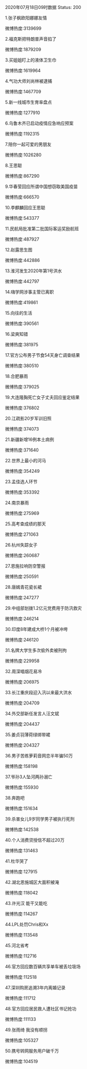 2020年07月18日09时数据
Status: 200

1.张子枫欧阳娜娜友情

微博热度:3139699

2.福克斯把特朗普声音掐了

微博热度:1879209

3.买姐姐盯上的液体卫生巾

微博热度:1619964

4.气功大师刘尚林被逮捕

微博热度:1467709

5.新一线城市生育率盘点

微博热度:1277910

6.乌鲁木齐已启动疫情应急响应预案

微博热度:1192315

7.陪你一起可爱的男朋友

微博热度:1026280

8.王思聪

微博热度:867290

9.华春莹回应所谓中国想窃取美国疫苗

微博热度:666570

10.李麒麟回应王思聪

微博热度:543377

11.民航局批准第二批国际客运奖励航班

微博热度:487927

12.赵露思生图

微博热度:442886

13.淮河发生2020年第1号洪水

微博热度:442797

14.嗨学网涉事主管已离职

微博热度:419861

15.向往的生活

微博热度:390561

16.梁爽知错

微博热度:381975

17.官方公布男子节食54天身亡调查结果

微博热度:380510

18.合肥暴雨

微博热度:379025

19.大连隆胸死亡女子丈夫回应鉴定结果

微博热度:376802

20.江疏影20岁军训旧照

微博热度:374073

21.新疆新增16例本土病例

微博热度:371640

22.世界上最小的河马

微博热度:354249

23.孟佳选人环节

微博热度:353392

24.南京暴雨

微博热度:275969

25.高考查成绩的那天

微博热度:271063

26.杭州失踪女子

微博热度:260687

27.恩施拉响防空警报

微博热度:250591

28.唐嫣青花瓷长裙

微博热度:247277

29.中组部划拨1.2亿元党费用于防汛救灾

微博热度:246214

30.印度8年建成大桥1个月被冲垮

微博热度:246120

31.名牌大学生多次偷外卖被刑拘

微博热度:229958

32.周深唱烟花易冷

微博热度:206975

33.长江重庆段迎入汛以来最大洪水

微博热度:204709

34.外交部新任发言人汪文斌

微博热度:204437

35.姜贞羽薄荷绿绑带裙

微博热度:204327

36.男子苦练萝莉音网恋半年骗50万

微博热度:158198

37.爷孙3人坠河两孙溺亡

微博热度:155930

38.奔跑吧

微博热度:151634

39.杀害女儿9岁同学男子被执行死刑

微博热度:142538

40.个人消费贷授信不超过20万

微博热度:131463

41.杜华哭了

微博热度:127915

42.湖北恩施城区大面积被淹

微博热度:118042

43.许光汉 能干又能吃

微博热度:114267

44.LPL处罚Chris和Xx

微博热度:113548

45.河北省考

微博热度:112716

46.官方回应数百辆共享单车被丢垃圾场

微博热度:112518

47.深圳购房追溯3年内离婚记录

微博热度:111712

48.官方回应居民救人遭社区书记抢功

微博热度:111133

49.张雨绮 我没有顺拐

微博热度:105327

50.携号转网服务用户破千万

微博热度:104519

